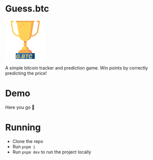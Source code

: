 # Guess.btc
![image](https://github.com/harshmandan/guess.btc/blob/main/static/favicon.png?raw=true)

A simple bitcoin tracker and prediction game. Win points by correctly predicting the price!

# Demo

Here you go 👀

# Running

- Clone the repo
- Run `pnpm i`
- Run `pnpm dev` to run the project locally
